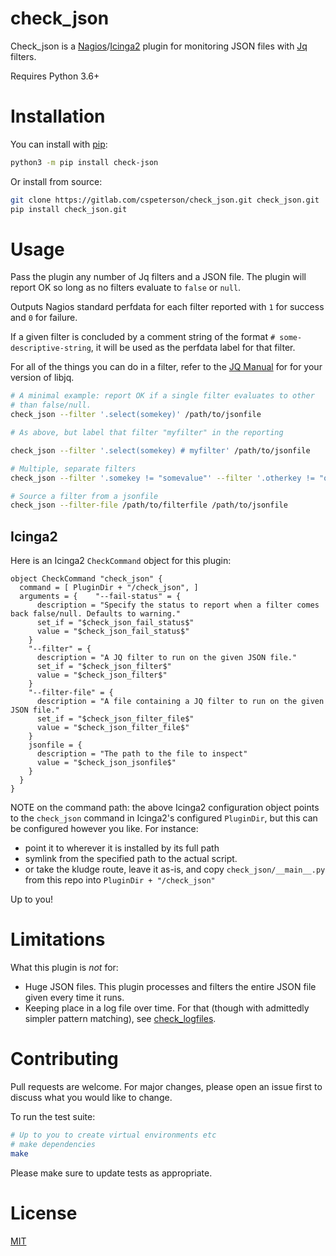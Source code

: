check_json
===========

Check_json is a [Nagios]/[Icinga2] plugin for monitoring JSON files with [Jq] filters.

Requires Python 3.6+

# Installation

You can install with [pip]:

```bash
python3 -m pip install check-json
```

Or install from source:

```bash
git clone https://gitlab.com/cspeterson/check_json.git check_json.git
pip install check_json.git
```

# Usage

Pass the plugin any number of Jq filters and a JSON file. The plugin will report OK so long as no filters evaluate to `false` or `null`.

Outputs Nagios standard perfdata for each filter reported with `1` for success and `0` for failure.

If a given filter is concluded by a comment string of the format `# some-descriptive-string`, it will be used as the perfdata label for that filter.

For all of the things you can do in a filter, refer to the [JQ Manual] for for your version of libjq.

```bash
# A minimal example: report OK if a single filter evaluates to other
# than false/null.
check_json --filter '.select(somekey)' /path/to/jsonfile

# As above, but label that filter "myfilter" in the reporting

check_json --filter '.select(somekey) # myfilter' /path/to/jsonfile

# Multiple, separate filters
check_json --filter '.somekey != "somevalue"' --filter '.otherkey != "othervalue"' /path/to/jsonfile

# Source a filter from a jsonfile
check_json --filter-file /path/to/filterfile /path/to/jsonfile
```

## Icinga2

Here is an Icinga2 `CheckCommand` object for this plugin:

```
object CheckCommand "check_json" {
  command = [ PluginDir + "/check_json", ]
  arguments = {    "--fail-status" = {
      description = "Specify the status to report when a filter comes back false/null. Defaults to warning."
      set_if = "$check_json_fail_status$"
      value = "$check_json_fail_status$"
    }
    "--filter" = {
      description = "A JQ filter to run on the given JSON file."
      set_if = "$check_json_filter$"
      value = "$check_json_filter$"
    }
    "--filter-file" = {
      description = "A file containing a JQ filter to run on the given JSON file."
      set_if = "$check_json_filter_file$"
      value = "$check_json_filter_file$"
    }
    jsonfile = {
      description = "The path to the file to inspect"
      value = "$check_json_jsonfile$"
    }
  }
}
```

NOTE on the command path: the above Icinga2 configuration object points to the `check_json` command in Icinga2's configured `PluginDir`, but this can be configured however you like. For instance:

* point it to wherever it is installed by its full path
* symlink from the specified path to the actual script.
* or take the kludge route, leave it as-is, and copy `check_json/__main__.py` from this repo into `PluginDir + "/check_json"`

Up to you!

# Limitations

What this plugin is *not* for:

* Huge JSON files. This plugin processes and filters the entire JSON file given every time it runs.
* Keeping place in a log file over time. For that (though with admittedly simpler pattern matching), see [check_logfiles].

# Contributing

Pull requests are welcome. For major changes, please open an issue first to discuss what you would like to change.

To run the test suite:

```bash
# Up to you to create virtual environments etc
# make dependencies
make
```

Please make sure to update tests as appropriate.

# License

[MIT]


[Icinga2]: https://en.wikipedia.org/wiki/Icinga
[Jq Manual]: https://stedolan.github.io/jq/manual/
[Jq]: https://stedolan.github.io/jq/
[MIT]: https://choosealicense.com/licenses/mit/
[Nagios]: https://en.wikipedia.org/wiki/Nagios
[check_logfiles]: https://labs.consol.de/nagios/check_logfiles/index.html
[pip]: https://pip.pypa.io/en/stable/
